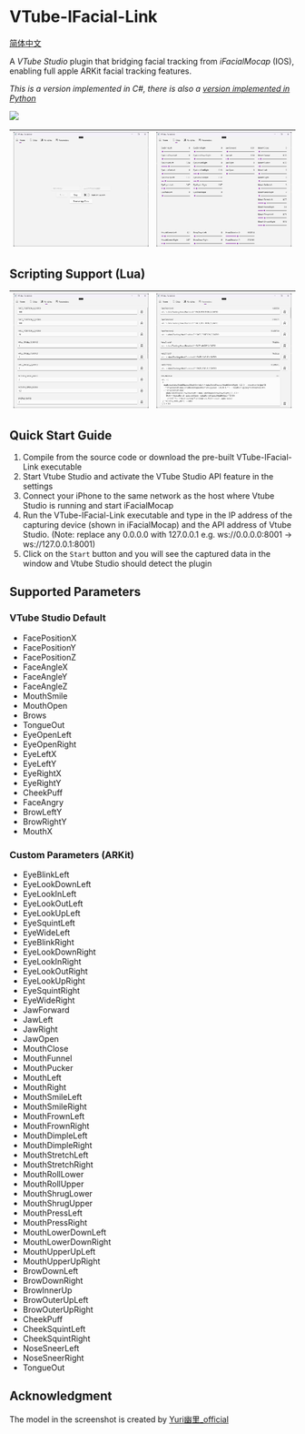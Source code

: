 # VTube-IFacial-Link

[简体中文](./README-zh_CN.md)

A *VTube Studio* plugin that bridging facial tracking from *iFacialMocap* (IOS), enabling full apple ARKit facial tracking features.

*This is a version implemented in C#, there is also a [version implemented in Python](https://github.com/xuan25/VTube-IFacial-Link)*

![](imgs/preview.gif)

| ![](imgs/screenshot-1.png) | ![](imgs/screenshot-2.png) |
| --- | --- |

## Scripting Support (Lua)

| ![](imgs/screenshot-3.png) | ![](imgs/screenshot-4.png) |
| --- | --- |

## Quick Start Guide

1. Compile from the source code or download the pre-built VTube-IFacial-Link executable 
2. Start Vtube Studio and activate the VTube Studio API feature in the settings
3. Connect your iPhone to the same network as the host where Vtube Studio is running and start iFacialMocap
4. Run the VTube-IFacial-Link executable and type in the IP address of the capturing device (shown in iFacialMocap) and the API address of Vtube Studio. (Note: replace any 0.0.0.0 with 127.0.0.1 e.g. ws://0.0.0.0:8001 -> ws://127.0.0.1:8001)
5. Click on the `Start` button and you will see the captured data in the window and Vtube Studio should detect the plugin

## Supported Parameters

### VTube Studio Default

- FacePositionX
- FacePositionY
- FacePositionZ
- FaceAngleX
- FaceAngleY
- FaceAngleZ
- MouthSmile
- MouthOpen
- Brows
- TongueOut
- EyeOpenLeft
- EyeOpenRight
- EyeLeftX
- EyeLeftY
- EyeRightX
- EyeRightY
- CheekPuff
- FaceAngry
- BrowLeftY
- BrowRightY
- MouthX

### Custom Parameters (ARKit)

- EyeBlinkLeft
- EyeLookDownLeft
- EyeLookInLeft
- EyeLookOutLeft
- EyeLookUpLeft
- EyeSquintLeft
- EyeWideLeft
- EyeBlinkRight
- EyeLookDownRight
- EyeLookInRight
- EyeLookOutRight
- EyeLookUpRight
- EyeSquintRight
- EyeWideRight
- JawForward
- JawLeft
- JawRight
- JawOpen
- MouthClose
- MouthFunnel
- MouthPucker
- MouthLeft
- MouthRight
- MouthSmileLeft
- MouthSmileRight
- MouthFrownLeft
- MouthFrownRight
- MouthDimpleLeft
- MouthDimpleRight
- MouthStretchLeft
- MouthStretchRight
- MouthRollLower
- MouthRollUpper
- MouthShrugLower
- MouthShrugUpper
- MouthPressLeft
- MouthPressRight
- MouthLowerDownLeft
- MouthLowerDownRight
- MouthUpperUpLeft
- MouthUpperUpRight
- BrowDownLeft
- BrowDownRight
- BrowInnerUp
- BrowOuterUpLeft
- BrowOuterUpRight
- CheekPuff
- CheekSquintLeft
- CheekSquintRight
- NoseSneerLeft
- NoseSneerRight
- TongueOut

## Acknowledgment

The model in the screenshot is created by [Yuri幽里_official](https://www.bilibili.com/video/BV1S8411H7zf/)
